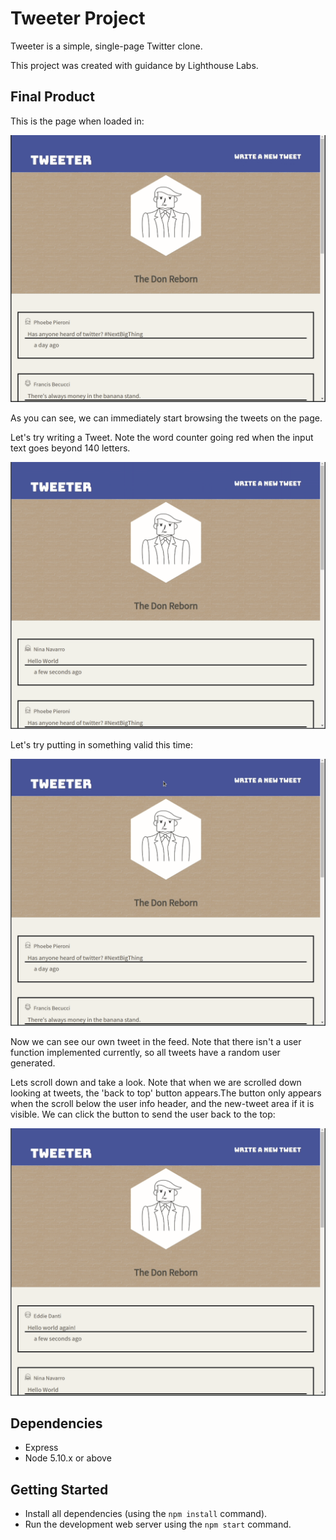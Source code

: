 # Tweeter Project

Tweeter is a simple, single-page Twitter clone.

This project was created with guidance by Lighthouse Labs. 

## Final Product

This is the page when loaded in:

!["Screenshot of tweet page on load"](https://github.com/denniswong0106/tweeter/blob/master/docs/scroll-through.gif)

As you can see, we can immediately start browsing the tweets on the page.

Let's try writing a Tweet. Note the word counter going red when the input text goes beyond 140 letters.

!["Screenshot of invalid tweet"](https://github.com/denniswong0106/tweeter/blob/master/docs/invalid-entry.gif)

Let's try putting in something valid this time:

!["Screenshot of valid tweet"](https://github.com/denniswong0106/tweeter/blob/master/docs/valid-entry.gif)

Now we can see our own tweet in the feed. Note that there isn't a user function implemented currently, so all tweets have a random user generated.

Lets scroll down and take a look. Note that when we are scrolled down looking at tweets, the 'back to top' button appears.The button only appears when the scroll below the user info header, and the new-tweet area if it is visible. We can click the button to send the user back to the top:

!["Screenshot of back to top button"](https://github.com/denniswong0106/tweeter/blob/master/docs/scroll-to-top.gif)


## Dependencies

- Express
- Node 5.10.x or above

## Getting Started

- Install all dependencies (using the `npm install` command).
- Run the development web server using the `npm start` command.